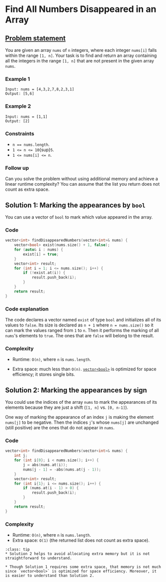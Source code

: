 # Find All Numbers Disappeared in an Array

## [Problem statement](https://leetcode.com/problems/find-all-numbers-disappeared-in-an-array/)

You are given an array `nums` of `n` integers, where each integer `nums[i]` falls within the range `[1, n]`. Your task is to find and return an array containing all the integers in the range `[1, n]` that are not present in the given array `nums`.

### Example 1
```text
Input: nums = [4,3,2,7,8,2,3,1]
Output: [5,6]
```

### Example 2
```text
Input: nums = [1,1]
Output: [2]
```

### Constraints
* `n == nums.length`.
* `1 <= n <= 10`{sup}`5`.
* `1 <= nums[i] <= n`.
 

### Follow up

Can you solve the problem without using additional memory and achieve a linear runtime complexity? You can assume that the list you return does not count as extra space.

## Solution 1: Marking the appearances by `bool`

You can use a vector of `bool` to mark which value appeared in the array.

### Code

```cpp
vector<int> findDisappearedNumbers(vector<int>& nums) {        
    vector<bool> exist(nums.size() + 1, false);        
    for (auto& i : nums) {
        exist[i] = true;
    }
    vector<int> result;
    for (int i = 1; i <= nums.size(); i++) {
        if (!exist.at(i)) {
            result.push_back(i);
        }
    }
    return result;
}
```

### Code explanation

The code declares a vector named `exist` of type `bool` and initializes all of its values to `false`. Its size is declared as `n + 1` where `n = nums.size()` so it can mark the values ranged from `1` to `n`.
Then it performs the marking of all `nums`'s elements to `true`. The ones that are `false` will belong to the result.

### Complexity

* Runtime: `O(n)`, where `n` is `nums.length`.
    
* Extra space: much less than `O(n)`. [`vector<bool>`](https://en.cppreference.com/w/cpp/container/vector_bool) is optimized for space efficiency; it stores single bits.
    

## Solution 2: Marking the appearances by sign

You could use the indices of the array `nums` to mark the appearances of its elements because they are just a shift (`[1, n]` vs. `[0, n-1]`).

One way of marking the appearance of an index `j` is making the element `nums[j]` to be negative. Then the indices `j`'s whose `nums[j]` are unchanged (still positive) are the ones that do not appear in `nums`.

### Code

```cpp
vector<int> findDisappearedNumbers(vector<int>& nums) {
    int j;
    for (int i{0}; i < nums.size(); i++) {
        j = abs(nums.at(i));
        nums[j - 1] = -abs(nums.at(j - 1));
    }
    vector<int> result;
    for (int i{1}; i <= nums.size(); i++) {
        if (nums.at(i - 1) > 0) {
            result.push_back(i);
        }
    }
    return result;
}
```

### Complexity

* Runtime: `O(n)`, where `n` is `nums.length`.
* Extra space: `O(1)` (the returned list does not count as extra space).

```{admonition} Readable code
:class: tip
* Solution 2 helps to avoid allocating extra memory but it is not straightforward to understand.
    
* Though Solution 1 requires some extra space, that memory is not much since `vector<bool>` is optimized for space efficiency. Moreover, it is easier to understand than Solution 2.

```
